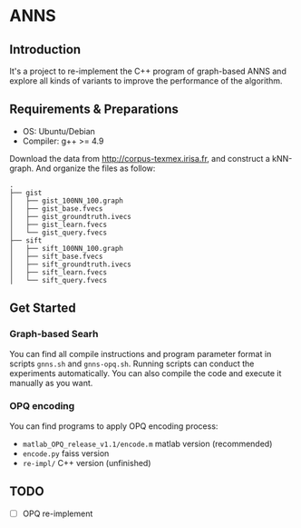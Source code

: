 # ANNS

## Introduction

It's a project to re-implement the C++ program of graph-based ANNS and explore all kinds of
variants to improve the performance of the algorithm.

## Requirements & Preparations

+ OS: Ubuntu/Debian
+ Compiler: g++ >= 4.9

Download the data from http://corpus-texmex.irisa.fr, and construct a kNN-graph.
And organize the files as follow:
```
.
├── gist
│   ├── gist_100NN_100.graph
│   ├── gist_base.fvecs
│   ├── gist_groundtruth.ivecs
│   ├── gist_learn.fvecs
│   └── gist_query.fvecs
├── sift
│   ├── sift_100NN_100.graph
│   ├── sift_base.fvecs
│   ├── sift_groundtruth.ivecs
│   ├── sift_learn.fvecs
│   └── sift_query.fvecs
```

## Get Started

### Graph-based Searh

You can find all compile instructions and program parameter format in scripts
`gnns.sh` and `gnns-opq.sh`. 
Running scripts can conduct the experiments automatically.
You can also compile the code and execute it manually as you want.

### OPQ encoding

You can find programs to apply OPQ encoding process:
+ `matlab_OPQ_release_v1.1/encode.m` matlab version (recommended)
+ `encode.py` faiss version
+ `re-impl/` C++ version (unfinished)

## TODO

- [ ] OPQ re-implement